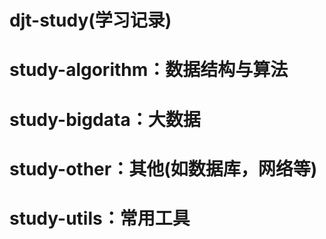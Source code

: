 # djt-study(学习记录)

# study-algorithm：数据结构与算法

# study-bigdata：大数据

# study-other：其他(如数据库，网络等)

# study-utils：常用工具
